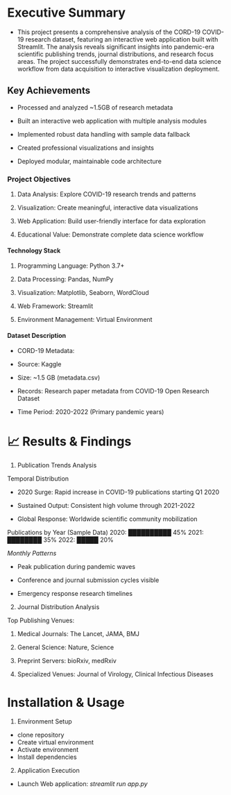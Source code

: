 # Executive Summary
- This project presents a comprehensive analysis of the CORD-19 COVID-19 research dataset, featuring an interactive web application built with Streamlit. The analysis reveals significant insights into pandemic-era scientific publishing trends, journal distributions, and research focus areas. The project successfully demonstrates end-to-end data science workflow from data acquisition to interactive visualization deployment.

## Key Achievements
- Processed and analyzed ~1.5GB of research metadata

- Built an interactive web application with multiple analysis modules

- Implemented robust data handling with sample data fallback

- Created professional visualizations and insights

- Deployed modular, maintainable code architecture

### Project Objectives
1. Data Analysis: Explore COVID-19 research trends and patterns

2. Visualization: Create meaningful, interactive data visualizations

3. Web Application: Build user-friendly interface for data exploration

4. Educational Value: Demonstrate complete data science workflow

#### Technology Stack
1. Programming Language: Python 3.7+

2. Data Processing: Pandas, NumPy

3. Visualization: Matplotlib, Seaborn, WordCloud

4. Web Framework: Streamlit

5. Environment Management: Virtual Environment


#### Dataset Description
- CORD-19 Metadata:
- Source: Kaggle

- Size: ~1.5 GB (metadata.csv)

- Records: Research paper metadata from COVID-19 Open Research Dataset

- Time Period: 2020-2022 (Primary pandemic years)


# 📈 Results & Findings

1. Publication Trends Analysis

Temporal Distribution
- 2020 Surge: Rapid increase in COVID-19 publications starting Q1 2020

- Sustained Output: Consistent high volume through 2021-2022

- Global Response: Worldwide scientific community mobilization

Publications by Year (Sample Data)
2020: ██████████ 45%
2021: ████████ 35% 
2022: █████ 20%

_Monthly Patterns_
- Peak publication during pandemic waves

- Conference and journal submission cycles visible

- Emergency response research timelines


2. Journal Distribution Analysis

Top Publishing Venues:

1. Medical Journals: The Lancet, JAMA, BMJ

2. General Science: Nature, Science

3. Preprint Servers: bioRxiv, medRxiv

4. Specialized Venues: Journal of Virology, Clinical Infectious Diseases


# Installation & Usage

1. Environment Setup
- clone repository
- Create virtual environment
- Activate environment
- Install dependencies

2. Application Execution
- Launch Web application:
_streamlit run app.py_


